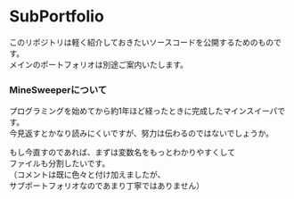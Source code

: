 # SubPortfolio
このリポジトリは軽く紹介しておきたいソースコードを公開するためのものです。  
メインのポートフォリオは別途ご案内いたします。  
### MineSweeperについて
プログラミングを始めてから約1年ほど経ったときに完成したマインスイーパです。  
今見返すとかなり読みにくいですが、努力は伝わるのではないでしょうか。  

もし今直すのであれば、まずは変数名をもっとわかりやすくして  
ファイルも分割したいです。  
（コメントは既に色々と付け加えましたが、  
サブポートフォリオなのであまり丁寧ではありません）
